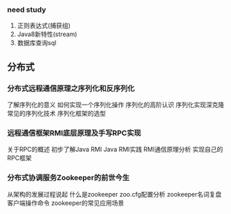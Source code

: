 ### need study
1. 正则表达式(捕获组)
2. Java8新特性(stream)
3. 数据库查询sql

## 分布式

### 分布式远程通信原理之序列化和反序列化

   了解序列化的意义
   如何实现一个序列化操作
   序列化的高阶认识
   序列化实现深克隆
   常见的序列化技术
   序列化框架的选型

### 远程通信框架RMI底层原理及手写RPC实现

   关于RPC的概述
   初步了解Java RMI
   Java RMI实践
   RMI通信原理分析
   实现自己的RPC框架

### 分布式协调服务Zookeeper的前世今生

   从架构的发展过程说起
   什么是zookeeper
   zoo.cfg配置分析
   zookeeper名词复盘
   客户端操作命令
   zookeeper的常见应用场景